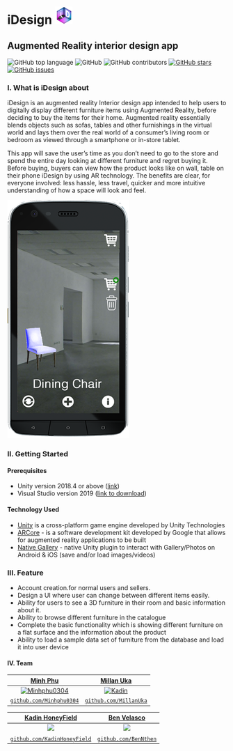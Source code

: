 # iDesign <img src="Assets/Resources/iDesignLogo.png" width="40">

## Augmented Reality interior design app 
![GitHub top language](https://img.shields.io/github/languages/top/Minhphu0304/iDesign)
![GitHub](https://img.shields.io/github/license/Minhphu0304/iDesign)
![GitHub contributors](https://img.shields.io/github/contributors/Minhphu0304/iDesign)
[![GitHub stars](https://img.shields.io/github/stars/MinhPhu0304/iDesign)](https://github.com/MinhPhu0304/iDesign/stargazers)
[![GitHub issues](https://img.shields.io/github/issues/MinhPhu0304/iDesign)](https://github.com/MinhPhu0304/iDesign/issues)

### I. What is iDesign about
iDesign is an augmented reality Interior design app intended to help users to digitally display
different furniture items using Augmented Reality, before deciding to buy the items for their
home. Augmented reality essentially blends objects such as sofas, tables and other furnishings
in the virtual world and lays them over the real world of a consumer’s living room or bedroom as
viewed through a smartphone or in-store tablet.

This app will save the user’s time as you don’t need to go to the store and spend the entire day
looking at different furniture and regret buying it. Before buying, buyers can view how the
product looks like on wall, table on their phone iDesign by using AR technology. The benefits
are clear, for everyone involved: less hassle, less travel, quicker and more intuitive
understanding of how a space will look and feel.

![Demo stration of the p](https://raw.githubusercontent.com/MinhPhu0304/iDesign/master/projectpitchimage.png)

### II. Getting Started

#### Prerequisites

- Unity version 2018.4 or above ([link](https://unity3d.com/unity/qa/lts-releases))
- Visual Studio version 2019 ([link to download](https://visualstudio.microsoft.com/vs/)) 

#### Technology Used
- [Unity](https://unity.com/) is a cross-platform game engine developed by Unity Technologies
- [ARCore](https://developers.google.com/ar) - is a software development kit developed by Google that allows for augmented reality applications to be built
- [Native Gallery](https://assetstore.unity.com/packages/tools/integration/native-gallery-for-android-ios-112630) -  native Unity plugin to interact with Gallery/Photos on Android & iOS (save and/or load images/videos)

### III. Feature 

 - Account creation.for normal users and sellers.
 - Design a UI where user can change between different items easily.
 - Ability for users to see a 3D furniture in their room and basic information about it.
 - Ability to browse different furniture in the catalogue
 - Complete the basic functionality which is showing different furniture on a flat surface and
the information about the product
 - Ability to load a sample data set of furniture from the database and load it into user
device

#### IV. Team

| <a href="https://github.com/MinhPhu0304" target="_blank">**Minh Phu**</a> | <a href="https://github.com/MillanUka" target="_blank">**Millan Uka**</a>
| :---: |:---:|
| [![Minhphu0304](https://avatars3.githubusercontent.com/u/29682322?s=100)](https://github.com/MinhPhu0304)    | [![Kadin](https://avatars1.githubusercontent.com/u/41311473?s=100)](https://github.com/MillanUka) |
| <a href="http://github.com/MinhPhu0304" target="_blank">`github.com/Minhphu0304`</a> | <a href="http://github.com/MillanUka" target="_blank">`github.com/MillanUka`</a> |


| <a href="https://github.com/KadinHoneyfield" target="_blank">**Kadin HoneyField**</a> | <a href="https://github.com/benNthen" target="_blank">**Ben Velasco**</a>
| :---: |:---:|
| <img src="https://avatars3.githubusercontent.com/u/30101643?s=100" width="100">   | <img src="https://avatars0.githubusercontent.com/u/53241776" width="100"> |
| <a href="http://github.com/KadinHoneyField" target="_blank">`github.com/KadinHoneyField`</a> | <a href="http://github.com/BenNthen" target="_blank">`github.com/BenNthen`</a> |


